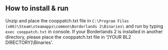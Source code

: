 ## How to install & run
Unzip and place the cooppatch.txt file in `C:\Program Files (x86)\Steam\steamapps\common\Borderlands 2\Binaries\` and run by typing `exec cooppatch.txt` in console. If your Borderlands 2 is installed in another directory, please place the cooppatch.txt file in '[YOUR BL2 DIRECTORY]\Binaries\'.
